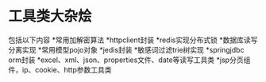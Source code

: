 # 工具类大杂烩
包括以下内容
*常用加解密算法
*httpclient封装
*redis实现分布式锁
*数据库读写分离实现
*常用模型pojo对象
*jedis封装
*敏感词过滤trie树实现
*springjdbc orm封装
*excel、xml、json、properties文件、date等读写工具类
*jsp分页组件，ip、cookie、http参数工具类
